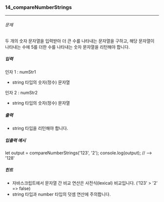 ### 14_compareNumberStrings

***

###### 문제 

두 개의 숫자 문자열을 입력받아 더 큰 수를 나타내는 문자열을 구하고, 해당 문자열이 나타내는 수에 5를 더한 수를 나타내는 숫자 문자열을 리턴해야 합니다.

##### 입력

인자 1 : numStr1
- string 타입의 숫자(정수) 문자열

인자 2 : numStr2
- string 타입의 숫자(정수) 문자열


##### 출력

- string 타입을 리턴해야 합니다.

##### 입출력 예시

let output = compareNumberStrings('123', '2');
console.log(output); // --> '128'

##### 힌트

- 자바스크립트에서 문자열 간 비교 연산은 사전식(lexical) 비교입니다. ('123' > '2' => false)
- string 타입과 number 타입의 덧셈 연산에 주의합니다.